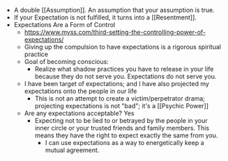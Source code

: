 - A double [[Assumption]]. An assumption that your assumption is true.
- If your Expectation is not fulfilled, it turns into a [[Resentment]].
- Expectations Are a Form of Control
	- https://www.myss.com/third-setting-the-controlling-power-of-expectations/
	- Giving up the compulsion to have expectations is a rigorous spiritual practice
	- Goal of becoming conscious:
		- Realize what shadow practices you have to release in your life because they do not serve you. Expectations do not serve you.
	- I have been target of expectations; and I have also projected my expectations onto the people in our life
		- This is not an attempt to create a victim/perpetrator drama; projecting expectations is not "bad"; it's a [[Psychic Power]]
	- Are any expectations acceptable? Yes
		- Expecting not to be lied to or betrayed by the people in your inner circle or your trusted friends and family members. This means they have the right to expect exactly the same from you.
			- I can use expectations as a way to energetically keep a mutual agreement.